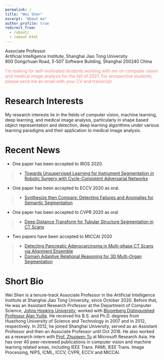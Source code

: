 ```yaml
---
permalink: /
title: "Wei Shen"
excerpt: "About me"
author_profile: true
redirect_from: 
  - /about/
  - /about.html
---
```


Associate Professor <br>
Artificial Intelligence Institute, Shanghai Jiao Tong University <br>
800 Dongchuan Road, 5-507 Software Building, Shanghai 200240 China


<font color=LightCoral>I'm looking for self-motivated students working with me on computer vision and medical image analysis for the fall of 2021. For prospective students, please send me an email with your CV and transcript.</font>




**Research Interests**
======
My research interests lie in the fields of computer vision, machine learning, deep learning, and medical image analysis, particularly in shape based object representation and detection, deep learning algorithms under various learning paradigms and their application to medical image analysis. 



**Recent News**
======
- One paper has been accepted to IROS 2020.
>* [Towards Unsupervised Learning for Instrument Segmentation in Robotic Surgery with Cycle-Consistent Adversarial Networks](https://arxiv.org/pdf/2007.04505.pdf)
- One paper has been accepted to ECCV 2020 as oral.
>* [Synthesize then Compare: Detecting Failures and Anomalies for Semantic Segmentation](https://arxiv.org/pdf/2003.08440.pdf)
- One paper has been accepted to CVPR 2020 as oral
>* [Deep Distance Transform for Tubular Structure Segmentation in CT Scans](https://openaccess.thecvf.com/content_CVPR_2020/papers/Wang_Deep_Distance_Transform_for_Tubular_Structure_Segmentation_in_CT_Scans_CVPR_2020_paper.pdf)
- Two papers have been accepted to MICCAI 2020
>* [Detecting Pancreatic Adenocarcinoma in Multi-phase CT Scans via Alignment Ensemble](https://arxiv.org/pdf/2003.08441.pdf)
>* [Domain Adaptive Relational Reasoning for 3D Multi-Organ Segmentation](https://arxiv.org/pdf/2005.09120.pdf)

**Short Bio**
======
Wei Shen is a tenure-track Associate Professor in the Artificial Intelligence Institute at Shanghai Jiao Tong University, since October 2020. Before that, He was an Assistant Research Professor at the Department of Computer Science, [Johns Hopkins University](https://www.jhu.edu/), worked with [Bloomberg Distinguished Professor Alan Yuille](http://www.cs.jhu.edu/~ayuille/). He received his B.S. and Ph.D. degrees from Huazhong University of Science and Technology in 2007 and in 2012, respectively. In 2012, he joined Shanghai University, served as an Assistant Professor and then an Associate Professor until Oct 2018. He also worked as a research intern with [Prof. Zhuowen Tu](https://pages.ucsd.edu/~ztu/) at Microsoft Research Asia. He has over 40 peer-reviewed publications in computer vision and machine learning related areas, including IEEE Trans. PAMI, IEEE Trans. Image Processing, NIPS, ICML, ICCV, CVPR, ECCV and MICCAI.
